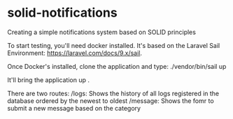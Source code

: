 # solid-notifications
Creating a simple notifications system based on SOLID principles


To start testing, you'll need docker installed.
It's based on the Laravel Sail Environment: https://laravel.com/docs/9.x/sail.

Once Docker's installed, clone the application and type:
./vendor/bin/sail up

It'll bring the application up .


There are two routes:
/logs: Shows the history of all logs registered in the database ordered by the newest to oldest
/message: Shows the fomr to submit a new message based on the category
